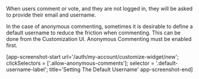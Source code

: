 When users comment or vote, and they are not logged in, they will be asked to provide their email and username.

In the case of anonymous commenting, sometimes it is desirable to define a default username to reduce the friction
when commenting. This can be done from the Customization UI. Anonymous Commenting must be enabled first.

[app-screenshot-start url='/auth/my-account/customize-widget/new'; clickSelectors = ['.allow-anonymous-comments']; selector = '.default-username-label'; title='Setting The Default Username' app-screenshot-end]
